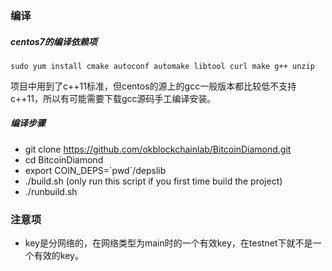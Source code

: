 
### 编译

##### centos7的编译依赖项
```shell
sudo yum install cmake autoconf automake libtool curl make g++ unzip

```
项目中用到了c++11标准，但centos的源上的gcc一般版本都比较低不支持c++11，所以有可能需要下载gcc源码手工编译安装。

##### 编译步骤
- git clone https://github.com/okblockchainlab/BitcoinDiamond.git
- cd BitcoinDiamond
- export COIN_DEPS=\`pwd\`/depslib
- ./build.sh (only run this script if you first time build the project)
- ./runbuild.sh

### 注意项
- key是分网络的，在网络类型为main时的一个有效key，在testnet下就不是一个有效的key。
